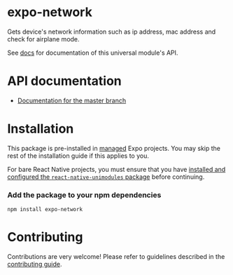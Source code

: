 # expo-network

Gets device's network information such as ip address, mac address and check for airplane mode.

See [<ModuleName> docs](https://docs.expo.io/versions/latest/sdk/<module-docs-name>) for documentation of this universal module's API.
# API documentation

- [Documentation for the master branch](https://github.com/expo/expo/blob/master/docs/pages/versions/unversioned/sdk/network.md)

# Installation

This package is pre-installed in [managed](https://docs.expo.io/versions/latest/introduction/managed-vs-bare/) Expo projects. You may skip the rest of the installation guide if this applies to you.

For bare React Native projects, you must ensure that you have [installed and configured the `react-native-unimodules` package](https://github.com/unimodules/react-native-unimodules) before continuing.

### Add the package to your npm dependencies

```
npm install expo-network
```

# Contributing

Contributions are very welcome! Please refer to guidelines described in the [contributing guide]( https://github.com/expo/expo#contributing).